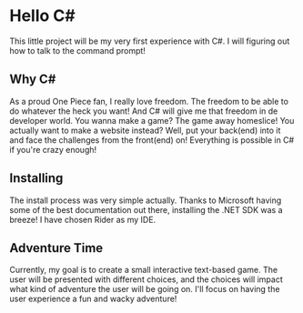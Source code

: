 ﻿# Hello C#
This little project will be my very first experience with C#.
I will figuring out how to talk to the command prompt!

## Why C#
As a proud One Piece fan, I really love freedom.
The freedom to be able to do whatever the heck you want!
And C# will give me that freedom in de developer world.
You wanna make a game?
The game away homeslice!
You actually want to make a website instead?
Well, put your back(end) into it and face the challenges from the front(end) on!
Everything is possible in C# if you're crazy enough!


## Installing
The install process was very simple actually.
Thanks to Microsoft having some of the best documentation out there, installing the .NET SDK was a breeze!
I have chosen Rider as my IDE.

## Adventure Time
Currently, my goal is to create a small interactive text-based game.
The user will be presented with different choices, and the choices will impact what kind of adventure the user will be going on.
I'll focus on having the user experience a fun and wacky adventure!